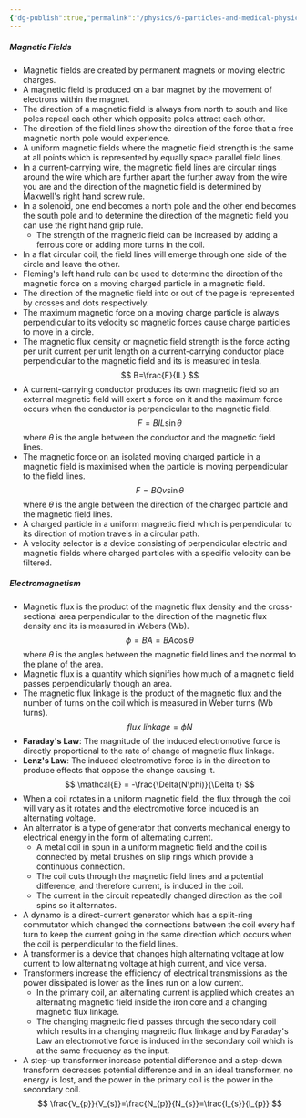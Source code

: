 ```yaml
---
{"dg-publish":true,"permalink":"/physics/6-particles-and-medical-physics/electromagnetism/"}
---
```


##### Magnetic Fields
- Magnetic fields are created by permanent magnets or moving electric charges.
- A magnetic field is produced on a bar magnet by the movement of electrons within the magnet.
- The direction of a magnetic field is always from north to south and like poles repeal each other which opposite poles attract each other.
- The direction of the field lines show the direction of the force that a free magnetic north pole would experience.
- A uniform magnetic fields where the magnetic field strength is the same at all points which is represented by equally space parallel field lines.
- In a current-carrying wire, the magnetic field lines are circular rings around the wire which are further apart the further away from the wire you are and the direction of the magnetic field is determined by Maxwell's right hand screw rule.
- In a solenoid, one end becomes a north pole and the other end becomes the south pole and to determine the direction of the magnetic field you can use the right hand grip rule.
	- The strength of the magnetic field can be increased by adding a ferrous core or adding more turns in the coil.
- In a flat circular coil, the field lines will emerge through one side of the circle and leave the other. 
- Fleming's left hand rule can be used to determine the direction of the magnetic force on a moving charged particle in a magnetic field.
- The direction of the magnetic field into or out of the page is represented by crosses and dots respectively.
- The maximum magnetic force on a moving charge particle is always perpendicular to its velocity so magnetic forces cause charge particles to move in a circle.
- The magnetic flux density or magnetic field strength is the force acting per unit current per unit length on a current-carrying conductor place perpendicular to the magnetic field and its is measured in tesla.
$$
B=\frac{F}{IL}
$$
-  A current-carrying conductor produces its own magnetic field so an external magnetic field will exert a force on it and the maximum force occurs when the conductor is perpendicular to the magnetic field.
$$
F=BIL\sin \theta
$$
	where $\theta$ is the angle between the conductor and the magnetic field lines.
- The magnetic force on an isolated moving charged particle in a magnetic field is maximised when the particle is moving perpendicular to the field lines.
$$
F=BQv\sin \theta
$$
	where $\theta$ is the angle between the direction of the charged particle and the magnetic field lines.
- A charged particle in a uniform magnetic field which is perpendicular to its direction of motion travels in a circular path.
- A velocity selector is a device consisting of perpendicular electric and magnetic fields where charged particles with a specific velocity can be filtered.

##### Electromagnetism
- Magnetic flux is the product of the magnetic flux density and the cross-sectional area perpendicular to the direction of the magnetic flux density and its is measured in Webers (Wb).
$$
\phi = BA = BA\cos \theta
$$
	where $\theta$ is the angles between the magnetic field lines and the normal to the plane of the area.
- Magnetic flux is a quantity which signifies how much of a magnetic field passes perpendicularly though an area.
- The magnetic flux linkage is the product of the magnetic flux and the number of turns on the coil which is measured in Weber turns (Wb turns).
$$
flux\ linkage=\phi N
$$
-  **Faraday's Law**: The magnitude of the induced electromotive force is directly proportional to the rate of change of magnetic flux linkage.
- **Lenz's Law**: The induced electromotive force is in the direction to produce effects that oppose the change causing it.
$$
\mathcal{E} = -\frac{\Delta(N\phi)}{\Delta t}
$$
- When a coil rotates in a uniform magnetic field, the flux through the coil will vary as it rotates and the electromotive force induced is an alternating voltage.
- An alternator is a type of generator that converts mechanical energy to electrical energy in the form of alternating current.
	- A metal coil in spun in a uniform magnetic field and the coil is connected by metal brushes on slip rings which provide a continuous connection.
	- The coil cuts through the magnetic field lines and a potential difference, and therefore current, is induced in the coil.
	- The current in the circuit repeatedly changed direction as the coil spins so it alternates.
- A dynamo is a direct-current generator which has a split-ring commutator which changed the connections between the coil every half turn to keep the current going in the same direction which occurs when the coil is perpendicular to the field lines.
- A transformer is a device that changes high alternating voltage at low current to low alternating voltage at high current, and vice versa.
- Transformers increase the efficiency of electrical transmissions as the power dissipated is lower as the lines run on a low current.
	- In the primary coil, an alternating current is applied which creates an alternating magnetic field inside the iron core and a changing magnetic flux linkage.
	- The changing magnetic field passes through the secondary coil which results in a changing magnetic flux linkage and by Faraday's Law an electromotive force is induced in the secondary coil which is at the same frequency as the input.
- A step-up transformer increase potential difference and a step-down transform decreases potential difference and in an ideal transformer, no energy is lost, and the power in the primary coil is the power in the secondary coil.
$$
\frac{V_{p}}{V_{s}}=\frac{N_{p}}{N_{s}}=\frac{I_{s}}{I_{p}}
$$
